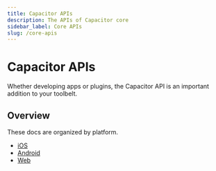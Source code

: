 ```yaml
---
title: Capacitor APIs
description: The APIs of Capacitor core
sidebar_label: Core APIs
slug: /core-apis
---
```


# Capacitor APIs

Whether developing apps or plugins, the Capacitor API is an important addition to your toolbelt.

## Overview

These docs are organized by platform.

- [iOS](/docs/v3/core-apis/ios)
- [Android](/docs/v3/core-apis/android)
- [Web](/docs/v3/core-apis/web)
